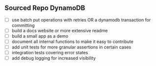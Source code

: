 ## Sourced Repo DynamoDB

- [ ] use batch put operations with retries OR a dynamodb transaction for committing
- [ ] build a docs website or more extensive readme
- [ ] build a small app as a demo
- [ ] document all internal functions to make it easy to contribute
- [ ] add unit tests for more granular assertions in certain cases
- [ ] integration tests covering error states
- [ ] add debug logging for increased visibility
